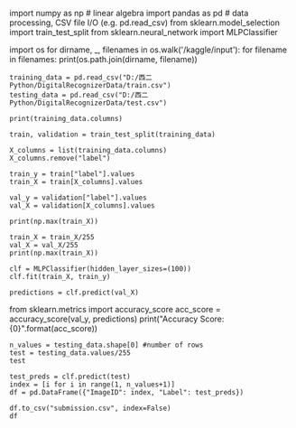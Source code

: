 
import numpy as np # linear algebra
import pandas as pd # data processing, CSV file I/O (e.g. pd.read_csv)
from sklearn.model_selection import train_test_split
from sklearn.neural_network import MLPClassifier

import os
for dirname, _, filenames in os.walk('/kaggle/input'):
    for filename in filenames:
        print(os.path.join(dirname, filename))

    training_data = pd.read_csv("D:/西二Python/DigitalRecognizerData/train.csv")
    testing_data = pd.read_csv("D:/西二Python/DigitalRecognizerData/test.csv")

    print(training_data.columns)

    train, validation = train_test_split(training_data)
    
    X_columns = list(training_data.columns)
    X_columns.remove("label")
    
    train_y = train["label"].values
    train_X = train[X_columns].values
    
    val_y = validation["label"].values
    val_X = validation[X_columns].values
    
    print(np.max(train_X))
    
    train_X = train_X/255
    val_X = val_X/255
    print(np.max(train_X))
    
    clf = MLPClassifier(hidden_layer_sizes=(100))
    clf.fit(train_X, train_y)
    
    predictions = clf.predict(val_X)
from sklearn.metrics import accuracy_score
    acc_score = accuracy_score(val_y, predictions)
    print("Accuracy Score: {0}".format(acc_score))
    
    n_values = testing_data.shape[0] #number of rows
    test = testing_data.values/255
    test
    
    test_preds = clf.predict(test)
    index = [i for i in range(1, n_values+1)]
    df = pd.DataFrame({"ImageID": index, "Label": test_preds})
    
    df.to_csv("submission.csv", index=False)
    df
